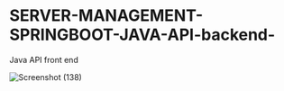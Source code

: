 # SERVER-MANAGEMENT-SPRINGBOOT-JAVA-API-backend-
Java API front end


![Screenshot (138)](https://user-images.githubusercontent.com/20769382/227517385-4987c088-3662-4edb-bf29-158fd938f060.png)
